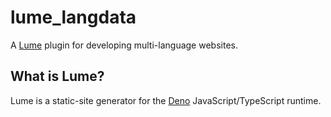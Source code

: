 # lume_langdata

A [Lume](https://lume.land) plugin for developing multi-language websites.

## What is Lume?

Lume is a static-site generator for the [Deno](https://deno.land) JavaScript/TypeScript runtime.

